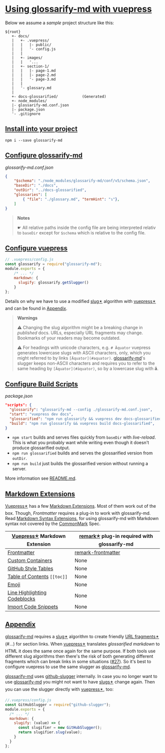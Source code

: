 # [Using glossarify-md with vuepress](#using-glossarify-md-with-vuepress)

Below we assume a *sample* project structure like this:

[CommonMark]: https://www.commonmark.org

    ${root}
       +- docs/
       |   +- .vuepress/
       |   |   |- public/
       |   |   '- config.js
       |   |
       |   +- images/
       |   |   '...
       |   +- section-1/
       |   |   |- page-1.md
       |   |   |- page-2.md
       |   |   '- page-3.md
       |   |
       |   '- glossary.md
       |
       +- docs-glossarified/           (Generated)
       +- node_modules/
       |- glossarify-md.conf.json
       |- package.json
       '- .gitignore

## [Install into your project](#install-into-your-project)

    npm i --save glossarify-md

## [Configure glossarify-md](#configure-glossarify-md)

*glossarify-md.conf.json*

```json
{
    "$schema": "./node_modules/glossarify-md/conf/v5/schema.json",
    "baseDir": "./docs",
    "outDir": "../docs-glossarified",
    "glossaries": [
        { "file": "./glossary.md", "termHint": "↴"},
    ]
}
```

> **Notes**
>
> ☛ All relative paths inside the config file are being interpreted
> relativ to `baseDir` except for `$schema` which is relative to the config file.

## [Configure vuepress](#configure-vuepress)

```js
// .vuepress/config.js
const glossarify = require("glossarify-md");
module.exports = {
    /* ... */
    markdown: {
      slugify: glossarify.getSlugger()
    }
};
```

Details on why we have to use a modified [slug🟉][1] algorithm with [vuepress🟉][2] and can be found in [Appendix][3].

> **Warnings**
>
> ⚠ Changing the slug algorithm might be a breaking change in *published* docs. URLs, especially URL fragments may change. Bookmarks of your readers may become outdated.
>
> ⚠ For headings with unicode characters, e.g. `# Äquator` vuepress generates lowercase slugs with ASCII characters, only, which you might referred to by links `[Äquator](#aquator)`. [glossarify-md]'s slugger keeps non-ASCII characters and requires you to refer to the same heading by `[Äquator](#äquator)`, so by a lowercase slug with **ä**.

## [Configure Build Scripts](#configure-build-scripts)

*package.json*

```json
"scripts": {
  "glossarify": "glossarify-md --config ./glossarify-md.conf.json",
  "start": "vuepress dev docs",
  "glossarified": "npm run glossarify && vuepress dev docs-glossarified",
  "build": "npm run glossarify && vuepress build docs-glossarified",
}
```

*   `npm start` builds and serves files quickly from `baseDir` with *live-reload*. This is what you probably want while writing even though it doesn't produce glossarified output.
*   `npm run glossarified` builds and serves the glossarified version from `outDir`.
*   `npm run build` just builds the glossarified version without running a server.

More information see [README.md][4].

## [Markdown Extensions](#markdown-extensions)

[Vuepress🟉][2] has a few [Markdown Extensions][5]. Most of them work out of the box. Though, *Frontmatter* requires a plug-in to work with glossarify-md. Read [Markdown Syntax Extensions][6], for using glossarify-md with Markdown syntax not covered by the [CommonMark] Spec.

| [Vuepress🟉][2] Markdown Extension    | [remark🟉][7] plug-in required with glossarify-md |
| ------------------------------------- | ------------------------------------------------- |
| [Frontmatter][vp-frontmatter]         | [remark-frontmatter][8]                           |
| [Custom Containers][vp-cc]            | None                                              |
| [GitHub Style Tables][vp-gh-tables]   | None                                              |
| [Table of Contents][vp-toc] `[[toc]]` | None                                              |
| [Emoji][vp-emoji]                     | None                                              |
| [Line Highlighting Codeblocks][vp-lh] | None                                              |
| [Import Code Snippets][vp-code]       | None                                              |

[vp-frontmatter]: https://vuepress.vuejs.org/guide/markdown.html#frontmatter

[vp-gh-tables]: https://vuepress.vuejs.org/guide/markdown.html#github-style-tables

[vp-cc]: https://vuepress.vuejs.org/guide/markdown.html#custom-containers

[vp-emoji]: https://vuepress.vuejs.org/guide/markdown.html#emoji

[vp-toc]: https://vuepress.vuejs.org/guide/markdown.html#table-of-contents

[vp-lh]: https://vuepress.vuejs.org/guide/markdown.html#line-highlighting-in-code-blocks

[vp-code]: https://vuepress.vuejs.org/guide/markdown.html#import-code-snippets

## [Appendix](#appendix)

[glossarify-md] requires a [slug🟉][1] algorithm to create friendly [URL fragments🟉][9] (#...) for section links. When [vuepress🟉][2] translates *glossarified markdown* to HTML it does the same once again for the same purpose. If both tools use different slug algorithms then there's the risk of both generating different fragments which can break links in some situations ([#27][10]). So it's best to configure vuepress to use the same slugger as [glossarify-md].

[glossarify-md] uses [github-slugger][11] internally. In case you no longer want to use [glossarify-md] you might not want to have [slugs🟉][1] change again. Then you can use the slugger directly with [vuepress🟉][2], too:

```js
//.vuepress/config.js
const GitHubSlugger = require("github-slugger");
module.exports = {
  /* ... */
  markdown: {
    slugify: (value) => {
      const slugifier = new GitHubSlugger();
      return slugifier.slug(value);
    }
  }
};
```

[vuepress]: https://vuepress.vuejs.org

[glossarify-md]: https://github.com/about-code/glossarify-md

[1]: ./glossary.md#slug "A slug by our definition is a URL-friendly identifier created from arbitrary text that can be used within URL fragments to address headings / sections on a page."

[2]: ./glossary.md#vuepress "vuepress is a static website generator translating markdown files into a website powered by vuejs."

[3]: #appendix

[4]: ../README.md

[5]: https://vuepress.vuejs.org/guide/markdown.html

[6]: ../README.md#markdown-syntax-extensions

[7]: ./glossary.md#remark "remark is a parser and compiler project under the unified umbrella for Markdown text files in particular."

[8]: http://unifiedjs.com/explore/package/remark-frontmatter/

[9]: ./glossary.md#url-fragment "The fragment is the part follwing the # in a URL."

[10]: https://github.com/about-code/glossarify-md/issues/27

[11]: https://npmjs.com/package/github-slugger
